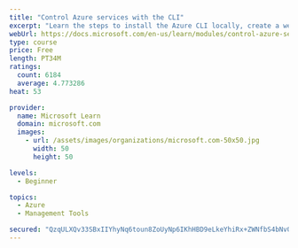 ```yaml
---
title: "Control Azure services with the CLI"
excerpt: "Learn the steps to install the Azure CLI locally, create a website, and manage Azure resources using the CLI."
webUrl: https://docs.microsoft.com/en-us/learn/modules/control-azure-services-with-cli/
type: course
price: Free
length: PT34M
ratings:
  count: 6184
  average: 4.773286
heat: 53

provider:
  name: Microsoft Learn
  domain: microsoft.com
  images:
    - url: /assets/images/organizations/microsoft.com-50x50.jpg
      width: 50
      height: 50

levels:
  - Beginner

topics:
  - Azure
  - Management Tools

secured: "QzqULXQv33SBxIIYhyNq6toun8ZoUyNp6IKhHBD9eLkeYhiRx+ZWNfbS4bNv0TD7dV2CKti8ZtJcFKtr2jdd1Xd5stSbZGVyKVJ3fHyBCRbnUH4q9sdDbxqewSQGLoFJ/899wwZ6tPH8tx5tPY7xD11LiBjH32rglT1rTx/7SL5goJRmmhkM/uNMIV6nLvOZ1cQR5ezH0t2FM04HoBIQh6gvvPCbxzfrXI4PuutNO1J+Ima2ncarukxO+FzmWxk9TZ2Z1eVYMjMLzkmXXZj5BAqCggU6ywGL//Psw2GyzguWCoppayKQ/wdHvJ2dYzru/u557TXYNNnTYLaz7iuTdls52Z8ROWXRc6yuF+47K6EFU/Ka5qjYtnN92YA5PCAzjFjPiunrb2UlbawOyTVc6QbOmnaYxarJcguXxdohn58=;9R9yONYP0qi/XmNquQzQ1Q=="
---
```


